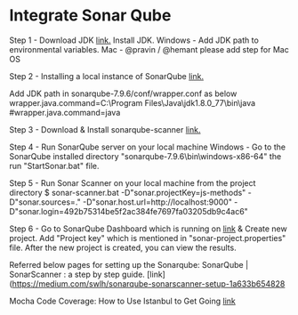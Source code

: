 # Integrate Sonar Qube
Step 1 - 
Download JDK [link.](https://www.oracle.com/in/java/technologies/javase-jdk11-downloads.html)
Install JDK.
Windows - Add JDK path to environmental variables.
Mac - @pravin / @hemant please add step for Mac OS

Step 2 -
Installing a local instance of SonarQube [link.](https://docs.sonarqube.org/latest/setup/get-started-2-minutes/)

Add JDK path in sonarqube-7.9.6/conf/wrapper.conf as below
wrapper.java.command=C:\Program Files\Java\jdk1.8.0_77\bin\java
#wrapper.java.command=java

Step 3 -
Download & Install sonarqube-scanner [link.](https://docs.sonarqube.org/latest/analysis/scan/sonarscanner/)

Step 4 -
Run SonarQube server on your local machine 
Windows - Go to the SonarQube installed directory "sonarqube-7.9.6\bin\windows-x86-64" the run "StartSonar.bat" file.

Step 5 - 
Run Sonar Scanner on your local machine from the project directory
$ sonar-scanner.bat -D"sonar.projectKey=js-methods" -D"sonar.sources=." -D"sonar.host.url=http://localhost:9000" -D"sonar.login=492b75314be5f2ac384fe7697fa03205db9c4ac6"

Step 6 - Go to SonarQube Dashboard which is running on [link](http://localhost:9000/projects/create) & Create new project. Add "Project key" which is mentioned in "sonar-project.properties" file. After the new project is created, you can view the results.

Referred below pages for setting up the Sonarqube:
SonarQube | SonarScanner : a step by step guide. [link](https://medium.com/swlh/sonarqube-sonarscanner-setup-1a633b654828

Mocha Code Coverage: How to Use Istanbul to Get Going [link](https://www.testim.io/blog/mocha-code-coverage-how-to-use-instanbul-to-get-going/)
